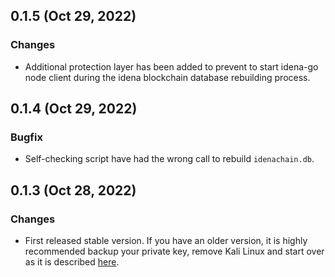## 0.1.5 (Oct 29, 2022)

### Changes

- Additional protection layer has been added to prevent to start idena-go node client during the idena blockchain database rebuilding process.

## 0.1.4 (Oct 29, 2022)

### Bugfix

- Self-checking script have had the wrong call to rebuild `idenachain.db`.

## 0.1.3 (Oct 28, 2022)

### Changes

- First released stable version. If you have an older version, it is highly recommended backup your private key, remove Kali Linux and start over as it is described [here](https://medium.com/@idna.project/b9229c010440#cde3).
